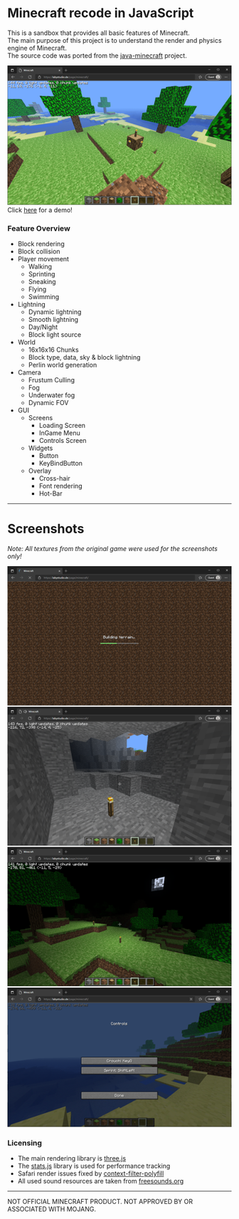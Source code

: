 # Minecraft recode in JavaScript

This is a sandbox that provides all basic features of Minecraft.<br>
The main purpose of this project is to understand the render and physics engine of Minecraft.<br>
The source code was ported from the [java-minecraft](https://github.com/LabyStudio/java-minecraft) project.

![Ingame](.github/assets/ingame.png)<br>
Click [here](https://labystudio.github.io/js-minecraft/) for a demo!

### Feature Overview
- Block rendering
- Block collision
- Player movement
    - Walking
    - Sprinting
    - Sneaking
    - Flying
    - Swimming
- Lightning 
    - Dynamic lightning
    - Smooth lightning
    - Day/Night
    - Block light source
- World
    - 16x16x16 Chunks
    - Block type, data, sky & block lightning
    - Perlin world generation
- Camera
    - Frustum Culling
    - Fog
    - Underwater fog
    - Dynamic FOV
- GUI
    - Screens
        - Loading Screen
        - InGame Menu
        - Controls Screen
    - Widgets
        - Button
        - KeyBindButton
    - Overlay
        - Cross-hair
        - Font rendering
        - Hot-Bar
<hr>

# Screenshots
_Note: All textures from the original game were used for the screenshots only!_

![Loading Screen](.github/assets/loading_screen.png)
![Lightning](.github/assets/lightning.png)
![Night](.github/assets/night.png)
![Controls](.github/assets/controls.png)

### Licensing
- The main rendering library is [three.js](https://github.com/mrdoob/three.js/)
- The [stats.js](https://github.com/mrdoob/stats.js/) library is used for performance tracking
- Safari render issues fixed by [context-filter-polyfill](https://github.com/davidenke/context-filter-polyfill)
- All used sound resources are taken from [freesounds.org](https://freesound.org/people/C418/downloaded_sounds/?page=8#sound)

<hr>

NOT OFFICIAL MINECRAFT PRODUCT. NOT APPROVED BY OR ASSOCIATED WITH MOJANG.